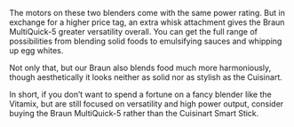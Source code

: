 The motors on these two blenders come with the same power rating. But in exchange for a higher price tag, an extra whisk attachment gives the Braun MultiQuick-5 greater versatility overall. You can get the full range of possibilities from blending solid foods to emulsifying sauces and whipping up egg whites.

Not only that, but our Braun also blends food much more harmoniously, though aesthetically it looks neither as solid nor as stylish as the Cuisinart.

In short, if you don’t want to spend a fortune on a fancy blender like the Vitamix, but are still focused on versatility and high power output, consider buying the Braun MultiQuick-5 rather than the Cuisinart Smart Stick.